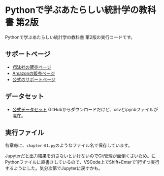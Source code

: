 # Pythonで学ぶあたらしい統計学の教科書 第2版

Pythonで学ぶあたらしい統計学の教科書 第2版の実行コードです。


## サポートページ
- [翔泳社の販売ページ](https://www.shoeisha.co.jp/book/detail/9784798171944)
- [Amazonの販売ページ](https://www.amazon.co.jp/dp/4798171948)
- [公式のサポートページ](https://logics-of-blue.com/python-stats-book-2nd-support/)

## データセット
- [公式データセット](https://github.com/logics-of-blue/book-python-stats-2nd/tree/main/book-data)
GitHubからダウンロードだけど、csvとipynbファイルが混在。

## 実行ファイル
各章毎に、`chapter-01.py`のようなファイル名で保存しています。

Jupyterだと出力結果を消さないといけないのでGit管理が面倒くさいため。にPythonファイルに直書きしているので、VSCode上でShift+Enterで1行ずつ実行するようにした。気分次第でJupyterに戻すかも。
